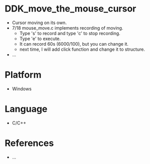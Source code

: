 # DDK_move_the_mouse_cursor
* Cursor moving on its own.
* 7/18 mouse_move.c implements recording of moving.
  * Type 's' to record and type 'c' to stop recording.
  * Type 'e' to execute.
  * It can record 60s (6000/100), but you can change it.
  * next time, I will add click function and change it to structure.
* ...

# Platform
* Windows

# Language 
* C/C++

# References
* ...
